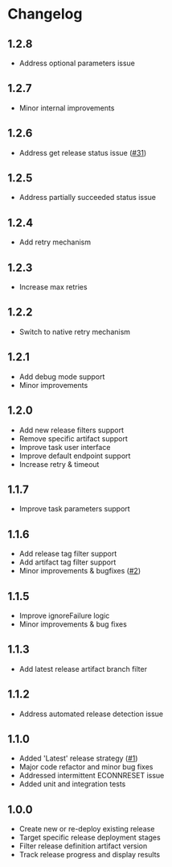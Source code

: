 # Changelog

## 1.2.8

- Address optional parameters issue

## 1.2.7

- Minor internal improvements

## 1.2.6

- Address get release status issue ([#31](https://github.com/dmitryserbin/azdev-release-orchestrator/issues/31))

## 1.2.5

- Address partially succeeded status issue

## 1.2.4

- Add retry mechanism

## 1.2.3

- Increase max retries

## 1.2.2

- Switch to native retry mechanism

## 1.2.1

- Add debug mode support
- Minor improvements

## 1.2.0

- Add new release filters support
- Remove specific artifact support
- Improve task user interface
- Improve default endpoint support
- Increase retry & timeout

## 1.1.7

- Improve task parameters support

## 1.1.6

- Add release tag filter support
- Add artifact tag filter support
- Minor improvements & bugfixes ([#2](https://github.com/dmitryserbin/azdev-release-orchestrator/issues/2))

## 1.1.5

- Improve ignoreFailure logic
- Minor improvements & bug fixes

## 1.1.3

- Add latest release artifact branch filter

## 1.1.2

- Address automated release detection issue

## 1.1.0

- Added 'Latest' release strategy ([#1](https://github.com/dmitryserbin/azdev-release-orchestrator/issues/1))
- Major code refactor and minor bug fixes
- Addressed intermittent ECONNRESET issue
- Added unit and integration tests

## 1.0.0

- Create new or re-deploy existing release
- Target specific release deployment stages
- Filter release definition artifact version
- Track release progress and display results
